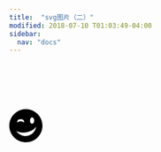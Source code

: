 ```yaml
---
title:  "svg图片（二）"
modified: 2018-07-10 T01:03:49-04:00
sidebar:
  nav: "docs"
---
```


<br>
<br>
<br>
<br>
<br>
<html>
	<head>
		<meta charset="{CHARSET}">
		<style>
		.scale {
	    width: 60px;
        height: 60px;
		transition: all 0.4S;
	}
	.scale:hover {
	  transform: scale(0.6); 
	}
	.rotate:hover{
	  transform:skew(360deg);
	}
  		</style>
	</head>
	<body>
		<div class="scale">
		<div class="rotate">
			<?xml version="1.0" encoding="UTF-8" standalone="no"?>
<svg xmlns="http://www.w3.org/2000/svg" version="1.1" width="512" height="512" viewBox="0 0 512 512">
<title/>
<g id="icomoon-ignore">
</g>
<path d="M256 0c-141.385 0-256 114.614-256 256s114.614 256 256 256c141.385 0 256-114.615 256-256 0-141.386-114.615-256-256-256zM352 128c17.673 0 32 21.49 32 48s-14.327 48-32 48-32-21.49-32-48 14.327-48 32-48zM176 156.031c29.823 0 51 11.166 51 28.641 0 3.699 1.906 21.497-0.085 24.797-7.414-12.288-27.405-21.094-50.915-21.094s-43.501 8.806-50.915 21.094c-1.991-3.3-0.085-21.098-0.085-24.797 0-17.475 21.177-28.641 51-28.641zM250.172 416c-59.621 0-111.929-32.14-141.446-80.476 35.205 27.53 97.267 32.905 162.644 19.989 70.124-13.853 124.555-45.771 144.227-88.297-10.827 83.98-80.759 148.784-165.425 148.784z"/>
</svg>
    <!-- Generator: Sketch 3.2.2 (9983) - http://www.bohemiancoding.com/sketch -->
    <title>pink</title>
    <defs></defs>
    <g id="Page-1" stroke="none" stroke-width="1" fill="none" fill-rule="evenodd" sketch:type="MSPage">
        <polygon id="starstar" stroke="#979797" stroke-width="3" fill="#F8E81C" sketch:type="MSShapeGroup" points="99 154 40.2214748 184.901699 51.4471742 119.45085 3.89434837 73.0983006 69.6107374 63.5491503 99 4 128.389263 63.5491503 194.105652 73.0983006 146.552826 119.45085 157.778525 184.901699 "></polygon>
    </g>
</svg>
		</div>
		</div>
	</body>
</html>
<br>
<br>
<br>
<br>
<br>
<br>




